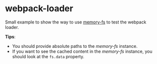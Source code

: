 webpack-loader
==============

Small example to show the way to use [memory-fs](https://github.com/webpack/memory-fs) to test the webpack loader.

**Tips**:
- You should provide absolute paths to the *memory-fs* instance.
- If you want to see the cached content in the *memory-fs* instance, you should look at the `fs.data` property.
